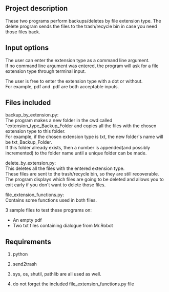 Project description
-------------------

These two programs perform backups/deletes by file extension type. 
The delete program sends the files to the trash/recycle bin in case you need those files back. 


Input options
-------------

The user can enter the extension type as a command line argument.  
If no command line argument was entered, the program will ask for a file extension type 
through terminal input.

The user is free to enter the extension type with a dot or without.  
For example, pdf and .pdf are both acceptable inputs. 


Files included
--------------

backup_by_extension.py:   
The program makes a new folder in the cwd called "extension_type_Backup_Folder and copies all the files 
with the chosen extension type to this folder.  
For example, if the chosen extension type is txt, the new folder's name will be txt_Backup_Folder.  
If this folder already exists, then a number is appended(and possibly incremented) to the folder name until a unique 
folder can be made.


delete_by_extension.py:   
This deletes all the files with the entered extension type.  
These files are sent to the trash/recycle bin, so they are still recoverable.  
The program displays which files are going to be deleted and allows you to exit early 
if you don't want to delete those files. 

file_extension_functions.py:  
Contains some functions used in both files.  

3 sample files to test these programs on: 
* An empty pdf  
* Two txt files containing dialogue from Mr.Robot  


Requirements
------------

1) python  

2) send2trash  

3) sys, os, shutil, pathlib are all used as well.

4) do not forget the included file_extension_functions.py file


